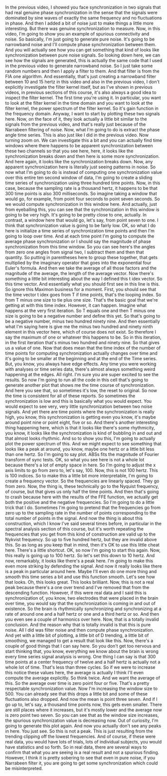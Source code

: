  In the previous video, I showed you face synchronization in two signals that had real genuine phase synchronization in the sense that the signals were dominated by sine waves of exactly the same frequency and no fluctuations in phase. And then I added a bit of noise just to make things a little more interesting. But there was genuine synchronization to measure. Now, in this video, I'm going to show you an example of spurious connectivity and noise. So basically, I'm just going to generate pure noise. It's going to be narrowband noise and I'll compute phase synchronization between them. And you will actually see how you can get something that kind of looks like synchronization between pure noise signals. So looking down here, we can see how the signals are generated, this is actually the same code that I used in the previous video to generate narrowband noise. So I just take some random numbers and then I apply a filter to them. And that filter is from the FIA one algorithm. And essentially, that's just creating a narrowband filter between 10 and 15 hertz in this video and also in the previous video, I don't explicitly investigate the filter kernel itself, but as I've shown in previous videos, in previous sections of this course, it's also always a good idea to inspect the filter kernel. The first time you're using it. In particular, you want to look at the filter kernel in the time domain and you want to look at the filter kernel, the power spectrum of the filter kernel. So it's gain function in the frequency domain. Anyway, I want to start by plotting these two signals here. Now, on the face of it, they look actually a little bit similar to the signals from the previous video, and that's really just because of the Narrabeen filtering of noise. Now, what I'm going to do is extract the phase angle time series. This is also just like I did in the previous video. Now turning zoom on. We can investigate this a bit and you can actually find time windows where there happens to be apparent synchronization between these two channels so that you see here, here, it looks like the synchronization breaks down and then here is some more synchronization. And here again, it looks like the synchronization breaks down. Now, any apparent synchronization here is literally just seeing patterns in noise. So now what I'm going to do is instead of computing one synchronization value over this entire ten second window of data, I'm going to create a sliding time series of synchronization using three hundred time points. Now, in this case, because the sampling rate is a thousand hertz, it happens to be that 300 time points is also 300 milliseconds. So imagine taking a window that would go, for example, from point four seconds to point seven seconds. So we would compute synchronization in this window here. And actually, just from eyeballing this, you can see that the synchronization in this window is going to be very high. It's going to be pretty close to one, actually. In contrast, a window here that would go, let's say, from point seven to one. I think that synchronization value is going to be fairly low. OK, so what I do here is initialize a time series of synchronization time points and then I'm going to loop over time. And at each time point I'm going to compute the average phase synchronization or I should say the magnitude of phase synchronization from this time window. So you can see here's the angles from zero one angles from signal two, I subtract them and then that quantity. So putting in parentheses here to group these together, that gets multiplied by the imaginary operator that goes into the exponential four Euler's formula. And then we take the average of all those factors and the magnitude of the average, the length of the average vector. Now there's something a little bit interesting about the way I defined this t idex vector. So this time vector. And essentially what you should first see in this line is this. So ignore this Maximon business for a moment. First, you should see that the time vector t idex goes from T if time points, that's the looping index. So from T minus one size to tie plus one size. That's the basic goal that we're getting at with this time index. However, it can happen. Imagine what happens at the very first iteration. So T equals one and then T minus one size is going to be a negative number and define this yet. So that's going to be a negative number, minus two hundred ninety nine. And then essentially what I'm saying here is give me the minus two hundred and ninety ninth element in this vector here, which of course does not exist. So therefore I say the maximum of one or whatever this happens to be. So in this iteration, in the first iteration that's minus two hundred and ninety nine. So that gives us a value of one. Now that does mean that the time index of the number of time points for computing synchronization actually changes over time and it's going to be smaller at the beginning and at the end of the Time series. But, you know, you always have edge effects. Any time you were working with analyses or time series data, there's almost always something weird happening at the edges. All right. I'm sure you are super excited to see the results. So now I'm going to run all the code in this cell that's going to generate another plot that shows me the time course of synchronization. And here you see that, so sometimes it's low, the reset to original. So now the time is consistent for all of these reports. So sometimes the synchronization is low and this is basically what you would expect. You would expect to see very, very little synchronization between two noise signals. And yet there are time points where the synchronization is really high, you know, this synchronization is getting even you know, it's maybe around point nine or point eight, five or so. And there's another interesting thing happening here, which is that it looks like there's some rhythmicity, you know, it looks like the synchronization is kind of bubbling in and out and that almost looks rhythmic. And so to show you this, I'm going to actually plot the power spectrum of this. And we might expect to see something that looks like a peak at around, you know, maybe one hertz or a little bit less than one hertz. So I'm going to say plot. ABSs fits the magnitude of Fourier transform of sync tests. OK, so what you see here is not a whole lot because there's a lot of empty space in here. So I'm going to adjust the x axis limits to go from zero to, let's say, 100. Now, this is not 100 hertz. This is 100 indices. So to make this a little bit more interpretable, I'm going to create a frequency vector. So the frequencies are linearly spaced. They go from zero. Now, the thing is, these technically go to the Nyquist frequency, of course, but that gives us only half the time points. And then that's going to crash because here with the results of the FFE function, we actually get both the positive and the negative frequencies. So I'm going to do a little trick that I do. Sometimes I'm going to pretend that the frequencies go from zero up to the sampling rate in the number of points corresponding to the total number of points in the signal. And now the thing is about this construction, which I know I've said several times before, in particular in the spectral analysis section of this course, but it's worth repeating the frequencies that you get from this kind of construction are valid up to the Nykvist frequency. So up to five hundred hertz, but they are invalid above this. So as long as you keep that in mind, then it's OK to use this little cheat here. There's a little shortcut. OK, so now I'm going to start this again. Now, this really is going up to 100 hertz. So let's set this down to 10 hertz. And now, remarkably, it looks like there's a peak here. I'm going to make this even more striking by defending the signal. And now it really looks like there is a peak in particular around here. Maybe I'll even do one more thing and smooth this time series a bit and use this function smooth. Let's see how that looks. Oh, this looks great. This looks brilliant. Now, this is not a real peak because there's a one over trend and I've removed that from the descending function. However, if this were real data and I said this is synchronization of, you know, two electrodes that were placed in the brain over time, you would say that the synchronization is coming in and out of existence. So the brain is rhythmically synchronizing and synchronizing at a rate of around one and a half hertz or one and a third hertz or so. And then you even see a couple of harmonics over here. Now, that is a totally invalid conclusion. And the reason why that is totally invalid is that this is pure noise. All I did was filter noise and then compute phase synchronization. And yet with a little bit of plotting, a little bit of D trending, a little bit of smoothing, we managed to get a result that look like this. Now, there's a couple of good things that I can say here. So you don't get too nervous and start thinking that, you know, everything we know about the brain is wrong every time series signal analysis is wrong. One thing I can say is that 300 time points at a center frequency of twelve and a half hertz is actually not a whole lot of time. That's less than three cycles. So if we were to increase this notice these values here, the average is actually I think I'll even compute the average explicitly. So think twice. And we want the average of this. So the average over time is zero point four or five. That's a pretty respectable synchronization value. Now I'm increasing the window size to 500. You can already see that this drops a little bit and some of these fluctuations also dropped. And now the mean is point three seven. And if I go up to, let's say, a thousand time points now, this gets even smaller. There are still places where it increases, but it's mostly lower and the average now is zero point two seven. So you can see that as the window size increases, the spurious synchronization value is decreasing now. Out of curiosity, I'm going to generate this plot again. And now you actually don't see any peaks in here. You just see. So this is not a peak. This is just resulting from the trending clipping off the lowest frequencies. And of course, if these were real data, you would have lots of trials, lots of individual subjects, you would have statistics and so forth. So in real data, there are several ways to confirm that what you are seeing is a real result and not a spurious finding. However, I think it is pretty sobering to see that even in pure noise, if you Narrabeen filter it, you are going to get some synchronization which could be misinterpreted.